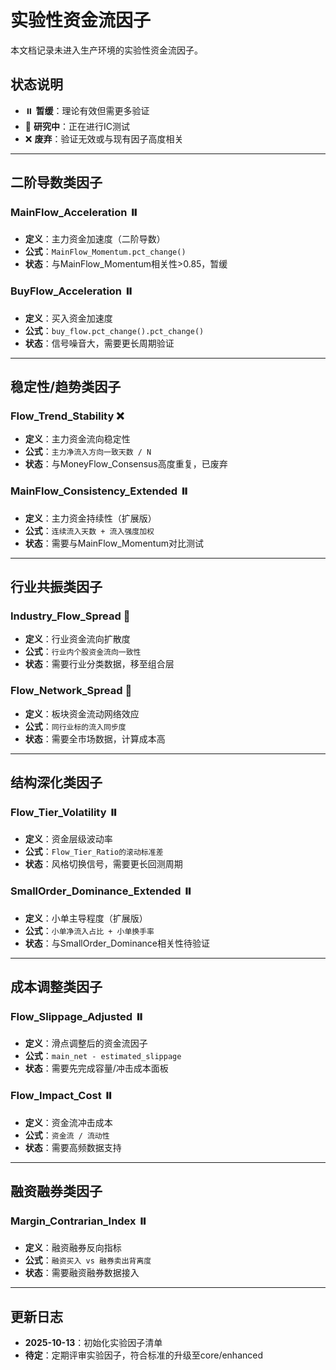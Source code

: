 # 实验性资金流因子

本文档记录未进入生产环境的实验性资金流因子。

## 状态说明
- ⏸️ **暂缓**：理论有效但需更多验证
- 🔬 **研究中**：正在进行IC测试
- ❌ **废弃**：验证无效或与现有因子高度相关

---

## 二阶导数类因子

### MainFlow_Acceleration ⏸️
- **定义**：主力资金加速度（二阶导数）
- **公式**：`MainFlow_Momentum.pct_change()`
- **状态**：与MainFlow_Momentum相关性>0.85，暂缓

### BuyFlow_Acceleration ⏸️
- **定义**：买入资金加速度
- **公式**：`buy_flow.pct_change().pct_change()`
- **状态**：信号噪音大，需要更长周期验证

---

## 稳定性/趋势类因子

### Flow_Trend_Stability ❌
- **定义**：主力资金流向稳定性
- **公式**：`主力净流入方向一致天数 / N`
- **状态**：与MoneyFlow_Consensus高度重复，已废弃

### MainFlow_Consistency_Extended ⏸️
- **定义**：主力资金持续性（扩展版）
- **公式**：`连续流入天数 + 流入强度加权`
- **状态**：需要与MainFlow_Momentum对比测试

---

## 行业共振类因子

### Industry_Flow_Spread 🔬
- **定义**：行业资金流向扩散度
- **公式**：`行业内个股资金流向一致性`
- **状态**：需要行业分类数据，移至组合层

### Flow_Network_Spread 🔬
- **定义**：板块资金流动网络效应
- **公式**：`同行业标的流入同步度`
- **状态**：需要全市场数据，计算成本高

---

## 结构深化类因子

### Flow_Tier_Volatility ⏸️
- **定义**：资金层级波动率
- **公式**：`Flow_Tier_Ratio的滚动标准差`
- **状态**：风格切换信号，需要更长回测周期

### SmallOrder_Dominance_Extended ⏸️
- **定义**：小单主导程度（扩展版）
- **公式**：`小单净流入占比 + 小单换手率`
- **状态**：与SmallOrder_Dominance相关性待验证

---

## 成本调整类因子

### Flow_Slippage_Adjusted ⏸️
- **定义**：滑点调整后的资金流因子
- **公式**：`main_net - estimated_slippage`
- **状态**：需要先完成容量/冲击成本面板

### Flow_Impact_Cost ⏸️
- **定义**：资金流冲击成本
- **公式**：`资金流 / 流动性`
- **状态**：需要高频数据支持

---

## 融资融券类因子

### Margin_Contrarian_Index ⏸️
- **定义**：融资融券反向指标
- **公式**：`融资买入 vs 融券卖出背离度`
- **状态**：需要融资融券数据接入

---

## 更新日志

- **2025-10-13**：初始化实验因子清单
- **待定**：定期评审实验因子，符合标准的升级至core/enhanced

